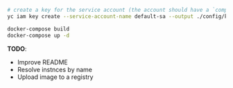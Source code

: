 ```bash
# create a key for the service account (the account should have a `compute.operator` role)
yc iam key create --service-account-name default-sa --output ./config/key.json

docker-compose build
docker-compose up -d
```

**TODO**:
- Improve README
- Resolve instnces by name
- Upload image to a registry
